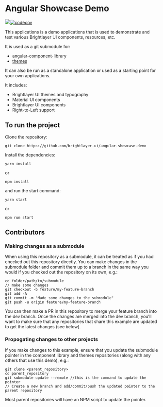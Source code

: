 # Angular Showcase Demo

[![](https://img.shields.io/circleci/project/github/brightlayer-ui/angular-showcase-demo/master.svg?style=flat)](https://circleci.com/gh/brightlayer-ui/angular-showcase-demo/tree/master)[![codecov](https://codecov.io/gh/brightlayer-ui/angular-showcase-demo/branch/master/graph/badge.svg?token=K87B6K67G5)](https://codecov.io/gh/brightlayer-ui/angular-showcase-demo)

This applications is a demo applications that is used to demonstrate and test various Brightlayer UI components, resources, etc.

It is used as a git submodule for:

-   [angular-component-library](https://github.com/brightlayer-ui/angular-component-library)
-   [themes](https://github.com/brightlayer-ui/themes)

It can also be run as a standalone application or used as a starting point for your own applications.

It includes:

-   Brightlayer UI themes and typography
-   Material UI components
-   Brightlayer UI components
-   Right-to-Left support

## To run the project

Clone the repository:

```
git clone https://github.com/brightlayer-ui/angular-showcase-demo
```

Install the dependencies:

```
yarn install
```

or

```
npm install
```

and run the start command:

```
yarn start
```

or

```
npm run start
```

## Contributors

### Making changes as a submodule

When using this repository as a submodule, it can be treated as if you had checked out this repository directly. You can make changes in the submodule folder and commit them up to a branch in the same way you would if you checked out the repository on its own, e.g.:

```
cd folder/path/to/submodule
// make some changes
git checkout -b feature/my-feature-branch
git add -A
git commit -m "Made some changes to the submodule"
git push -u origin feature/my-feature-branch
```

You can then make a PR in this repository to merge your feature branch into the dev branch. Once the changes are merged into the dev branch, you'll want to make sure that any repositories that share this example are updated to get the latest changes (see below).

### Propogating changes to other projects

If you make changes to this example, ensure that you update the submodule pointer in the component library and themes repositories (along with any others that use this demo), e.g.:

```
git clone <parent_repository>
cd parent_repository
git submodule update --remote //this is the command to update the pointer
// Create a new branch and add/commit/push the updated pointer to the parent repository
```

Most parent repositories will have an NPM script to update the pointer.
